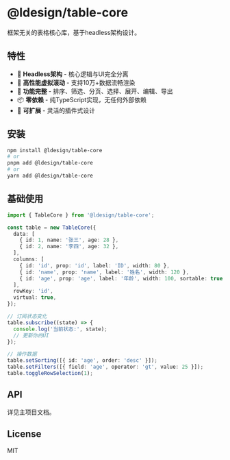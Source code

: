 # @ldesign/table-core

框架无关的表格核心库，基于headless架构设计。

## 特性

- 🎯 **Headless架构** - 核心逻辑与UI完全分离
- 🚀 **高性能虚拟滚动** - 支持10万+数据流畅渲染
- 💪 **功能完整** - 排序、筛选、分页、选择、展开、编辑、导出
- 📦 **零依赖** - 纯TypeScript实现，无任何外部依赖
- 🔧 **可扩展** - 灵活的插件式设计

## 安装

```bash
npm install @ldesign/table-core
# or
pnpm add @ldesign/table-core
# or
yarn add @ldesign/table-core
```

## 基础使用

```typescript
import { TableCore } from '@ldesign/table-core';

const table = new TableCore({
  data: [
    { id: 1, name: '张三', age: 28 },
    { id: 2, name: '李四', age: 32 },
  ],
  columns: [
    { id: 'id', prop: 'id', label: 'ID', width: 80 },
    { id: 'name', prop: 'name', label: '姓名', width: 120 },
    { id: 'age', prop: 'age', label: '年龄', width: 100, sortable: true },
  ],
  rowKey: 'id',
  virtual: true,
});

// 订阅状态变化
table.subscribe((state) => {
  console.log('当前状态:', state);
  // 更新你的UI
});

// 操作数据
table.setSorting([{ id: 'age', order: 'desc' }]);
table.setFilters([{ field: 'age', operator: 'gt', value: 25 }]);
table.toggleRowSelection(1);
```

## API

详见主项目文档。

## License

MIT



